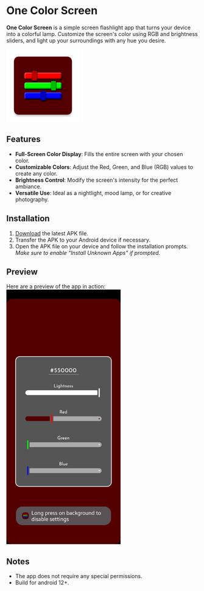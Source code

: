 # One Color Screen

**One Color Screen** is a simple screen flashlight app that turns your device into a colorful lamp. Customize the screen's color using RGB and brightness sliders, and light up your surroundings with any hue you desire.

![App Icon](https://github.com/mati101811/OneColorScreen/blob/master/images/ic_launcher.png)

## Features
- **Full-Screen Color Display**: Fills the entire screen with your chosen color.
- **Customizable Colors**: Adjust the Red, Green, and Blue (RGB) values to create any color.
- **Brightness Control**: Modify the screen's intensity for the perfect ambiance.
- **Versatile Use**: Ideal as a nightlight, mood lamp, or for creative photography.

## Installation
1. [Download]() the latest APK file.
2. Transfer the APK to your Android device if necessary.
3. Open the APK file on your device and follow the installation prompts.  
   *Make sure to enable "Install Unknown Apps" if prompted.*

## Preview
Here are a preview of the app in action:  
<img src="https://github.com/mati101811/OneColorScreen/blob/master/images/OneColorScreenPreview.jpg" alt="App preview" width="300"> 

## Notes
- The app does not require any special permissions.
- Build for android 12+.
